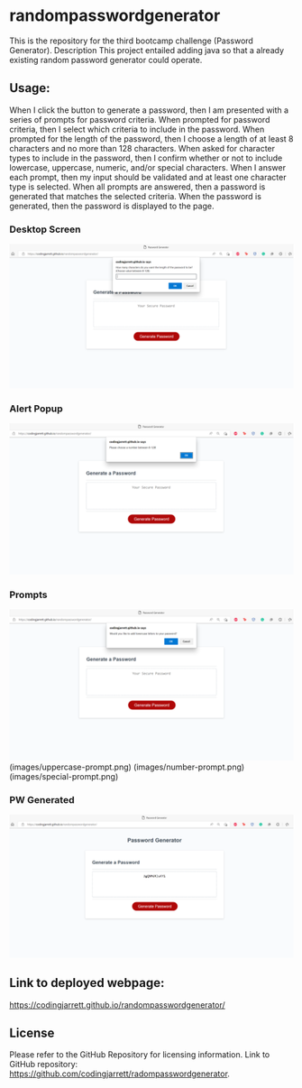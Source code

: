 # randompasswordgenerator
This is the repository for the third bootcamp challenge (Password Generator).
Description
This project entailed adding java so that a already existing random password generator could operate.

## Usage:
When I click the button to generate a password, then I am presented with a series of prompts for password criteria. When prompted for password criteria, then I select which criteria to include in the password. When prompted for the length of the password, then I choose a length of at least 8 characters and no more than 128 characters. When asked for character types to include in the password, then I confirm whether or not to include lowercase, uppercase, numeric, and/or special characters. When I answer each prompt, then my input should be validated and at least one character type is selected. When all prompts are answered, then a password is generated that matches the selected criteria. When the password is generated, then the password is displayed to the page.

### Desktop Screen
![Screenshot of project on a desktop screen](images/choose-value.png)

### Alert Popup
![Screenshot of the alert popup](images/alert-popup.png)

### Prompts
![Screenshots of the prompts of the project](images/lowercase-prompt.png) (images/uppercase-prompt.png) (images/number-prompt.png) (images/special-prompt.png) 

### PW Generated
![Screenshot of project with password generated](images/display-password.png)

## Link to deployed webpage: 
https://codingjarrett.github.io/randompasswordgenerator/

## License
Please refer to the GitHub Repository for licensing information. Link to GitHub repository: https://github.com/codingjarrett/radompasswordgenerator.

